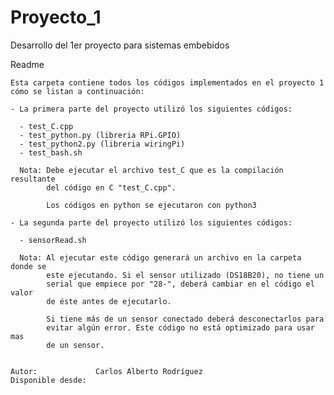 # Proyecto_1
Desarrollo del 1er proyecto para sistemas embebidos

Readme

	Esta carpeta contiene todos los códigos implementados en el proyecto 1
	cómo se listan a continuación:

	- La primera parte del proyecto utilizó los siguientes códigos:

	  - test_C.cpp
	  - test_python.py (libreria RPi.GPIO)
	  - test_python2.py (libreria wiringPi)
	  - test_bash.sh
	  
	  Nota: Debe ejecutar el archivo test_C que es la compilación resultante 
			del código en C "test_C.cpp".
	  
			Los códigos en python se ejecutaron con python3

	- La segunda parte del proyecto utilizó los siguientes códigos:

	  - sensorRead.sh
	  
	  Nota: Al ejecutar este código generará un archivo en la carpeta donde se 
			este ejecutando. Si el sensor utilizado (DS18B20), no tiene un 
			serial que empiece por "28-", deberá cambiar en el código el valor 
			de éste antes de ejecutarlo.
			
			Si tiene más de un sensor conectado deberá desconectarlos para 
			evitar algún error. Este código no está optimizado para usar mas 
			de un sensor.
	
	
	Autor:             Carlos Alberto Rodríguez
	Disponible desde:  
